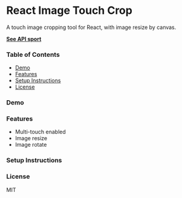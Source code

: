 React Image Touch Crop
=========================

A touch image cropping tool for React, with image resize by canvas.
  
**[See API sport](http://www.caniuse.com)**  


### Table of Contents
- [Demo](#demo)
- [Features](#features)
- [Setup Instructions](#setup-instructions)
- [License](#license)

### Demo


### Features

* Multi-touch enabled
* Image resize
* Image rotate


### Setup Instructions


### License

MIT

